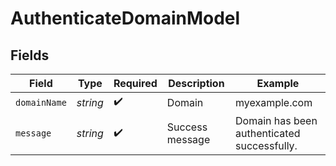 # AuthenticateDomainModel


## Fields

| Field                                       | Type                                        | Required                                    | Description                                 | Example                                     |
| ------------------------------------------- | ------------------------------------------- | ------------------------------------------- | ------------------------------------------- | ------------------------------------------- |
| `domainName`                                | *string*                                    | :heavy_check_mark:                          | Domain                                      | myexample.com                               |
| `message`                                   | *string*                                    | :heavy_check_mark:                          | Success message                             | Domain has been authenticated successfully. |